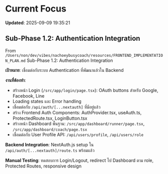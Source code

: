 # Current Focus

**Updated**: 2025-09-09 19:35:21

## Sub-Phase 1.2: Authentication Integration

From `/Users/non/dev/vibes/nachoeybusycoach/resources/FRONTEND_IMPLEMENTATION_PLAN.md` Sub-Phase 1.2: Authentication Integration

**เป้าหมาย**: เชื่อมต่อกับระบบ Authentication ที่พัฒนาแล้วใน Backend

**งานที่ต้องทำ**:
- สร้างหน้า Login (`/src/app/login/page.tsx`): OAuth buttons สำหรับ Google, Facebook, Line
- Loading states และ Error handling
- เชื่อมต่อกับ `/api/auth/[...nextauth]` ที่มีอยู่แล้ว
- สร้าง Frontend Auth Components: AuthProvider.tsx, useAuth.ts, ProtectedRoute.tsx, LoginButton.tsx
- สร้างหน้า Dashboard พื้นฐาน: `/src/app/dashboard/runner/page.tsx`, `/src/app/dashboard/coach/page.tsx`
- เชื่อมต่อกับ User Profile API: `/api/users/profile`, `/api/users/role`

**Backend Integration**: NextAuth.js setup ใน `/api/auth/[...nextauth]/route.ts` พร้อมแล้ว

**Manual Testing**: ทดสอบการ Login/Logout, redirect ไป Dashboard ตาม role, Protected Routes, responsive design
